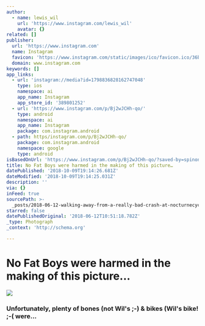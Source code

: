 ```yaml
---
author:
  - name: lewis_wil
    url: 'https://www.instagram.com/lewis_wil'
    avatar: {}
related: []
publisher:
  url: 'https://www.instagram.com'
  name: Instagram
  favicon: 'https://www.instagram.com/static/images/ico/favicon.ico/36b3ee2d91ed.ico'
  domain: www.instagram.com
keywords: []
app_links:
  - url: 'instagram://media?id=1798836828162747048'
    type: ios
    namespace: ai
    app_name: Instagram
    app_store_id: '389801252'
  - url: 'https://www.instagram.com/p/Bj2wJCHh-qo/'
    type: android
    namespace: ai
    app_name: Instagram
    package: com.instagram.android
  - path: https/instagram.com/p/Bj2wJCHh-qo/
    package: com.instagram.android
    namespace: google
    type: android
isBasedOnUrl: 'https://www.instagram.com/p/Bj2wJCHh-qo/?saved-by=spinonthese'
title: No Fat Boys were harmed in the making of this picture…
datePublished: '2018-10-09T19:14:26.681Z'
dateModified: '2018-10-09T19:14:25.031Z'
description: ''
via: {}
inFeed: true
sourcePath: >-
  _posts/2018-06-12-walking-away-from-a-really-bad-crash-at-nocturnecycling-wei.md
starred: false
datePublishedOriginal: '2018-06-12T10:51:18.782Z'
_type: Photograph
_context: 'http://schema.org'

---
```

# No Fat Boys were harmed in the making of this picture...
![](https://s3-us-west-2.amazonaws.com/the-grid-img/p/97bd5741c0fe48a55cab9f7f6341690c8f28ad2f.jpg)

### Unfortunately, plenty of bones (not Wil's ;-) & bikes (Wil's bike! ;-( were...